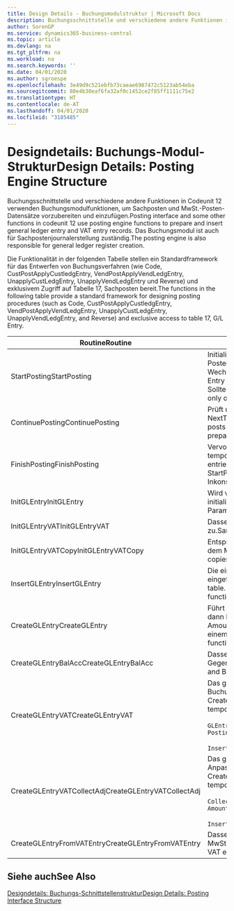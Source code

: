 ```yaml
---
title: Design Details - Buchungsmodulstruktur | Microsoft Docs
description: Buchungsschnittstelle und verschiedene andere Funktionen in Codeunit 12 verwenden Buchungsmodulfunktionen, um Sachposten und MwSt.-Posten-Datensätze vorzubereiten und einzufügen. Das Buchungsmodul ist auch für Sachpostenjournalerstellung zuständig.
author: SorenGP
ms.service: dynamics365-business-central
ms.topic: article
ms.devlang: na
ms.tgt_pltfrm: na
ms.workload: na
ms.search.keywords: ''
ms.date: 04/01/2020
ms.author: sgroespe
ms.openlocfilehash: 3e49d9c521ebfb73caeae6987472c5123ab54eba
ms.sourcegitcommit: 88e4b30eaf6fa32af0c1452ce2f85ff1111c75e2
ms.translationtype: HT
ms.contentlocale: de-AT
ms.lasthandoff: 04/01/2020
ms.locfileid: "3185485"
---
```

# <a name="design-details-posting-engine-structure"></a><span data-ttu-id="c7f17-104">Designdetails: Buchungs-Modul-Struktur</span><span class="sxs-lookup"><span data-stu-id="c7f17-104">Design Details: Posting Engine Structure</span></span>
<span data-ttu-id="c7f17-105">Buchungsschnittstelle und verschiedene andere Funktionen in Codeunit 12 verwenden Buchungsmodulfunktionen, um Sachposten und MwSt.-Posten-Datensätze vorzubereiten und einzufügen.</span><span class="sxs-lookup"><span data-stu-id="c7f17-105">Posting interface and some other functions in codeunit 12 use posting engine functions to prepare and insert general ledger entry and VAT entry records.</span></span> <span data-ttu-id="c7f17-106">Das Buchungsmodul ist auch für Sachpostenjournalerstellung zuständig.</span><span class="sxs-lookup"><span data-stu-id="c7f17-106">The posting engine is also responsible for general ledger register creation.</span></span>  
  
 <span data-ttu-id="c7f17-107">Die Funktionalität in der folgenden Tabelle stellen ein Standardframework für das Entwerfen von Buchungsverfahren (wie Code, CustPostApplyCustledgEntry, VendPostApplyVendLedgEntry, UnapplyCustLedgEntry, UnapplyVendLedgEntry und Reverse) und exklusivem Zugriff auf Tabelle 17, Sachposten bereit.</span><span class="sxs-lookup"><span data-stu-id="c7f17-107">The functions in the following table provide a standard framework for designing posting procedures (such as Code, CustPostApplyCustledgEntry, VendPostApplyVendLedgEntry, UnapplyCustLedgEntry, UnapplyVendLedgEntry, and Reverse) and exclusive access to table 17, G/L Entry.</span></span>  
  
|<span data-ttu-id="c7f17-108">Routine</span><span class="sxs-lookup"><span data-stu-id="c7f17-108">Routine</span></span>|<span data-ttu-id="c7f17-109">Description</span><span class="sxs-lookup"><span data-stu-id="c7f17-109">Description</span></span>|  
|-------------|---------------------------------------|  
|<span data-ttu-id="c7f17-110">StartPosting</span><span class="sxs-lookup"><span data-stu-id="c7f17-110">StartPosting</span></span>|<span data-ttu-id="c7f17-111">Initialisiert Buchungspuffer TempGLEntryBuf, sperrt Sachposten- und MwSt.-Posten-Tabellen und initialisiert Buchhaltungsperiode, Sachpostenjournal und Wechselkurs.</span><span class="sxs-lookup"><span data-stu-id="c7f17-111">Initializes posting buffer TempGLEntryBuf, locks G/L Entry and VAT Entry tables, and initializes Accounting Period, G/L Register, and Exchange Rate.</span></span> <span data-ttu-id="c7f17-112">Sollte nur einmal aufgerufen werden, dann ist NextEntryNo 0.</span><span class="sxs-lookup"><span data-stu-id="c7f17-112">Should be called only once, then NextEntryNo is 0.</span></span>|  
|<span data-ttu-id="c7f17-113">ContinuePosting</span><span class="sxs-lookup"><span data-stu-id="c7f17-113">ContinuePosting</span></span>|<span data-ttu-id="c7f17-114">Prüft und bucht nicht realisierte MwSt. für vorheriges Transaktioninkrement NextTransactionNo und bereitet das Buchen der nächsten Zeile vor.</span><span class="sxs-lookup"><span data-stu-id="c7f17-114">Checks and posts unrealized VAT for previous transaction increment NextTransactionNo and prepares post of next line.</span></span>|  
|<span data-ttu-id="c7f17-115">FinishPosting</span><span class="sxs-lookup"><span data-stu-id="c7f17-115">FinishPosting</span></span>|<span data-ttu-id="c7f17-116">Vervollständigt die Buchung durch das Einfügen von Sachposten vom temporären Puffer in Datenbanktabelle.</span><span class="sxs-lookup"><span data-stu-id="c7f17-116">Completes posting by inserting G/L entries from temporary buffer into database table.</span></span> <span data-ttu-id="c7f17-117">Immer zusammen mit StartPosting verwendet.</span><span class="sxs-lookup"><span data-stu-id="c7f17-117">Always used together with StartPosting.</span></span> <span data-ttu-id="c7f17-118">Prüft auf Inkonsistenzen.</span><span class="sxs-lookup"><span data-stu-id="c7f17-118">Checks for inconsistencies.</span></span>|  
|<span data-ttu-id="c7f17-119">InitGLEntry</span><span class="sxs-lookup"><span data-stu-id="c7f17-119">InitGLEntry</span></span>|<span data-ttu-id="c7f17-120">Wird verwendet, um die neuen Sachposten für Gen initialisieren.</span><span class="sxs-lookup"><span data-stu-id="c7f17-120">Used to initialize new G/L entry for Gen.</span></span> <span data-ttu-id="c7f17-121">Buch.-Blattzeile.</span><span class="sxs-lookup"><span data-stu-id="c7f17-121">Jnl Line.</span></span> <span data-ttu-id="c7f17-122">Gibt GLEntry als Parameter zurück.</span><span class="sxs-lookup"><span data-stu-id="c7f17-122">Returns GLEntry as parameter.</span></span>|  
|<span data-ttu-id="c7f17-123">InitGLEntryVAT</span><span class="sxs-lookup"><span data-stu-id="c7f17-123">InitGLEntryVAT</span></span>|<span data-ttu-id="c7f17-124">Dasselbe wie InitGLEntry, weist jedoch auch Gegenkontonr. und SummarizeVAT zu.</span><span class="sxs-lookup"><span data-stu-id="c7f17-124">Same as InitGLEntry, but also assigns Bal. Account No. and SummarizeVAT.</span></span>|  
|<span data-ttu-id="c7f17-125">InitGLEntryVATCopy</span><span class="sxs-lookup"><span data-stu-id="c7f17-125">InitGLEntryVATCopy</span></span>|<span data-ttu-id="c7f17-126">Entsprechend InitGLEntryVAT, aber kopiert auch Buchungsgruppendaten aus dem MwSt.-Posten vor SummarizeVAT.</span><span class="sxs-lookup"><span data-stu-id="c7f17-126">Similar to InitGLEntryVAT, but also copies posting groups data from VAT Entry before SummarizeVAT.</span></span>|  
|<span data-ttu-id="c7f17-127">InsertGLEntry</span><span class="sxs-lookup"><span data-stu-id="c7f17-127">InsertGLEntry</span></span>|<span data-ttu-id="c7f17-128">Die einzige Funktion, die Sachposten in globale TempGLEntryBuf-Tabelle eingefügt.</span><span class="sxs-lookup"><span data-stu-id="c7f17-128">The only function that inserts G/L entry into global TempGLEntryBuf table.</span></span> <span data-ttu-id="c7f17-129">Verwenden Sie immer diese Funktion für Einfügung.</span><span class="sxs-lookup"><span data-stu-id="c7f17-129">Always use this function for insert.</span></span>|  
|<span data-ttu-id="c7f17-130">CreateGLEntry</span><span class="sxs-lookup"><span data-stu-id="c7f17-130">CreateGLEntry</span></span>|<span data-ttu-id="c7f17-131">Führt ein InitGLEntry aus, weist zusätzlichen Währungs-Betrag zu und führt dann InsertGLEntry aus.</span><span class="sxs-lookup"><span data-stu-id="c7f17-131">Performs an InitGLEntry, assigns Additional Currency Amount, and then performs InsertGLEntry.</span></span> <span data-ttu-id="c7f17-132">Ersetzt mehrere Codezeilen mit einem einzigen Funktionsaufruf.</span><span class="sxs-lookup"><span data-stu-id="c7f17-132">Replaces several lines of code with a single function call.</span></span>|  
|<span data-ttu-id="c7f17-133">CreateGLEntryBalAcc</span><span class="sxs-lookup"><span data-stu-id="c7f17-133">CreateGLEntryBalAcc</span></span>|<span data-ttu-id="c7f17-134">Dasselbe wie CreateGLEntry, weist jedoch auch Gegenkontoart und Gegenkontonr. zu.</span><span class="sxs-lookup"><span data-stu-id="c7f17-134">Same as CreateGLEntry, but also assigns Bal. Account Type and Bal. Account No.</span></span>|  
|<span data-ttu-id="c7f17-135">CreateGLEntryVAT</span><span class="sxs-lookup"><span data-stu-id="c7f17-135">CreateGLEntryVAT</span></span>|<span data-ttu-id="c7f17-136">Das gleiche wie CreateGLEntry, aber mit zusätzlicher Verarbeitung für Buchungsgruppen und Speicherung im temporären MwSt.-Puffer:</span><span class="sxs-lookup"><span data-stu-id="c7f17-136">Same as CreateGLEntry, but with additional processing for posting groups and saving to temporary VAT buffer:</span></span><br /><br /> `GLEntry.CopyPostingGroupsFromDtldCVBuf(DtldCVLedgEntryBuf,GenJnlLine."Gen. Posting Type");`<br /><br /> `InsertVATEntriesFromTemp(DtldCVLedgEntryBuf,GLEntry);`|  
|<span data-ttu-id="c7f17-137">CreateGLEntryVATCollectAdj</span><span class="sxs-lookup"><span data-stu-id="c7f17-137">CreateGLEntryVATCollectAdj</span></span>|<span data-ttu-id="c7f17-138">Das gleiche wie CreateGLEntry, aber mit zusätzlicher Sammlung von Anpassungen und Speicherung im temporären MwSt.-Puffer:</span><span class="sxs-lookup"><span data-stu-id="c7f17-138">Same as CreateGLEntry, but with additional collection of adjustments and saving to temporary VAT buffer:</span></span><br /><br /> `CollectAdjustment(AdjAmount,GLEntry.Amount,GLEntry."Additional-Currency Amount",OriginalDateSet);`<br /><br /> `InsertVATEntriesFromTemp(DtldCVLedgEntryBuf,GLEntry);`|  
|<span data-ttu-id="c7f17-139">CreateGLEntryFromVATEntry</span><span class="sxs-lookup"><span data-stu-id="c7f17-139">CreateGLEntryFromVATEntry</span></span>|<span data-ttu-id="c7f17-140">Dasselbe wie CreateGLEntry, kopiert jedoch auch Buchungsgruppen von MwSt.-Posten.</span><span class="sxs-lookup"><span data-stu-id="c7f17-140">Same as CreateGLEntry, but also copies posting groups from VAT entry.</span></span>|  
  
## <a name="see-also"></a><span data-ttu-id="c7f17-141">Siehe auch</span><span class="sxs-lookup"><span data-stu-id="c7f17-141">See Also</span></span>  
 [<span data-ttu-id="c7f17-142">Designdetails: Buchungs-Schnittstellenstruktur</span><span class="sxs-lookup"><span data-stu-id="c7f17-142">Design Details: Posting Interface Structure</span></span>](design-details-posting-interface-structure.md)